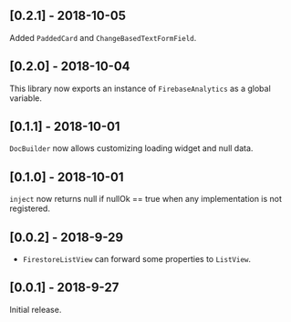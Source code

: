 ## [0.2.1] - 2018-10-05

Added `PaddedCard` and `ChangeBasedTextFormField`.


## [0.2.0] - 2018-10-04

This library now exports an instance of `FirebaseAnalytics` as a global variable.

## [0.1.1] - 2018-10-01

`DocBuilder` now allows customizing loading widget and null data.

## [0.1.0] - 2018-10-01

`inject` now returns null if nullOk == true when any implementation is not registered.


## [0.0.2] - 2018-9-29

 - `FirestoreListView` can forward some properties to `ListView`.

## [0.0.1] - 2018-9-27

Initial release.


